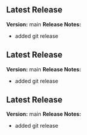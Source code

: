 ## Latest Release
**Version:** main
**Release Notes:**
- added git release
## Latest Release
**Version:** main
**Release Notes:**
- added git release
## Latest Release
**Version:** main
**Release Notes:**
- added git release
